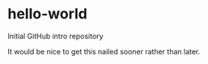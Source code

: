 # hello-world
Initial GitHub intro repository

It would be nice to get this nailed sooner rather than later.
